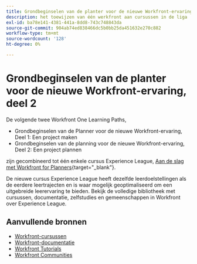 ```yaml
---
title: Grondbeginselen van de planter voor de nieuwe Workfront-ervaring, deel 2
description: het toewijzen van één werkfront aan cursussen in de liga
exl-id: ba78e141-4381-441a-8dd8-743c748843da
source-git-commit: 904ab74ed838466dc5b0bb25da451632e270c882
workflow-type: tm+mt
source-wordcount: '128'
ht-degree: 0%

---
```


# Grondbeginselen van de planter voor de nieuwe Workfront-ervaring, deel 2

De volgende twee Workfront One Learning Paths,

* Grondbeginselen van de Planner voor de nieuwe Workfront-ervaring, Deel 1: Een project maken
* Grondbeginselen van de planning voor de nieuwe Workfront-ervaring, Deel 2: Een project plannen

zijn gecombineerd tot één enkele cursus Experience League, [Aan de slag met Workfront for Planners](https://experienceleague.adobe.com/?recommended=Workfront-U-1-2022.1.planners){target="_blank"}.

De nieuwe cursus Experience League heeft dezelfde leerdoelstellingen als de eerdere leertrajecten en is waar mogelijk geoptimaliseerd om een uitgebreide leerervaring te bieden.  Bekijk de volledige bibliotheek met cursussen, documentatie, zelfstudies en gemeenschappen in Workfront over Experience League.

## Aanvullende bronnen

* [Workfront-cursussen](https://experienceleague.adobe.com/?lang=en&amp;Solution=Workfront#courses)
* [Workfront-documentatie](https://experienceleague.adobe.com/docs/workfront.html)
* [Workfront Tutorials](https://experienceleague.adobe.com/docs/workfront-learn/tutorials-workfront/home.html)
* [Workfront Communities](https://experienceleaguecommunities.adobe.com/t5/workfront/ct-p/workfront)
